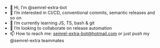 - 👋 Hi, I’m @semrel-extra-bot
- 👀 I’m interested in CI/CD, conventional commits, semantic releases and so on
- 🌱 I’m currently learning JS, TS, bash & git
- 💞️ I’m looking to collaborate on release automation
- 📫 How to reach me: semrel-extra-bot@hotmail.com or just push my @semrel-extra teammates

<!---
semrel-extra-bot/semrel-extra-bot is a ✨ special ✨ repository because its `README.md` (this file) appears on your GitHub profile.
You can click the Preview link to take a look at your changes.
--->
